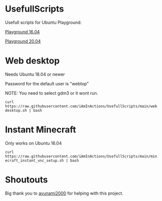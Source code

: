 # UsefullScripts

Usefull scripts for Ubuntu Playground:

[Playground 16.04](https://www.katacoda.com/courses/ubuntu/playground)

[Playground 20.04](https://www.katacoda.com/courses/ubuntu/playground2004)

# Web desktop
Needs Ubuntu 18.04 or newer

Password for the default user is "webtop"

NOTE: You need to select gdm3 or it wont run.

``
curl https://raw.githubusercontent.com/iAmInActions/UsefullScripts/main/webdesktop.sh | bash
``

# Instant Minecraft
Only works on Ubuntu 16.04

``
curl https://raw.githubusercontent.com/iAmInActions/UsefullScripts/main/minecraft_instant_vnc_setup.sh | bash
``

# Shoutouts
Big thank you to [ayunami2000](http://github.com/ayunami2000/) for helping with this project.

